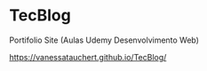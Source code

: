# TecBlog
Portifolio Site (Aulas Udemy Desenvolvimento Web)

https://vanessatauchert.github.io/TecBlog/
